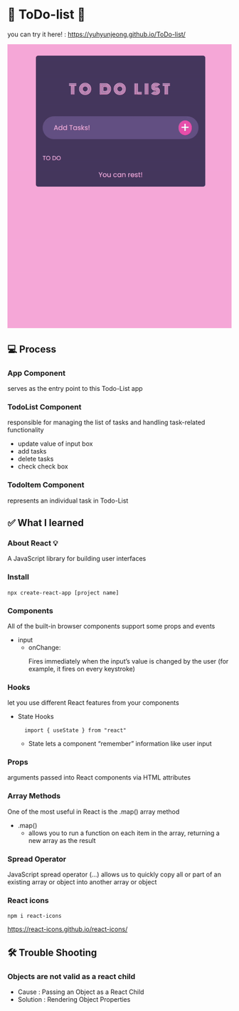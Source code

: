 # 📝 ToDo-list 📝

you can try it here! : https://yuhyunjeong.github.io/ToDo-list/

![Alt text](todolist.gif)

## 💻 Process

### App Component

serves as the entry point to this Todo-List app

### TodoList Component

responsible for managing the list of tasks and handling task-related functionality

- update value of input box
- add tasks
- delete tasks
- check check box

### TodoItem Component

represents an individual task in Todo-List

## ✅ What I learned

### About React 💡

A JavaScript library for building user interfaces

### Install

```
npx create-react-app [project name]
```

### Components

All of the built-in browser components support some props and events

- input
  - onChange: <p></p>
    Fires immediately when the input’s value is changed by the user (for example, it fires on every keystroke)

### Hooks

let you use different React features from your components

- State Hooks

  ```
    import { useState } from "react"
  ```

  - State lets a component “remember” information like user input

### Props

arguments passed into React components via HTML attributes

### Array Methods

One of the most useful in React is the .map() array method

- .map()
  - allows you to run a function on each item in the array, returning a new array as the result

### Spread Operator

JavaScript spread operator (...) allows us to quickly copy all or part of an existing array or object into another array or object

### React icons

```
npm i react-icons
```

https://react-icons.github.io/react-icons/

## 🛠️ Trouble Shooting

### Objects are not valid as a react child

- Cause : Passing an Object as a React Child
- Solution : Rendering Object Properties
